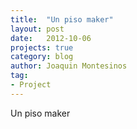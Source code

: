 ```yaml
---
title:  "Un piso maker"
layout: post
date:   2012-10-06
projects: true
category: blog
author: Joaquin Montesinos
tag:
- Project
---
```


Un piso maker 




